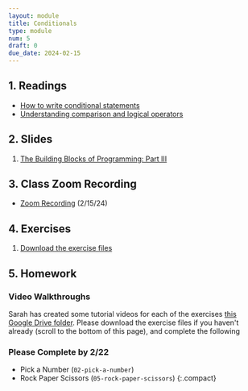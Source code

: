 ```yaml
---
layout: module
title: Conditionals
type: module
num: 5
draft: 0
due_date: 2024-02-15
---
```


## 1. Readings
* <a href="https://www.digitalocean.com/community/tutorials/how-to-write-conditional-statements-in-javascript" target="_blank">How to write conditional statements</a>
* <a href="https://www.digitalocean.com/community/tutorials/understanding-comparison-and-logical-operators-in-javascript" target="_blank">Understanding comparison and logical operators</a>

## 2. Slides
1. <a href="https://docs.google.com/presentation/d/1DVof0c4d1KWyDH5N-tIB1DTmOYqjH792ndsrblclnCY/edit" target="_blank">The Building Blocks of Programming: Part III</a>

## 3. Class Zoom Recording
* <a href="https://northwestern.zoom.us/rec/share/cNDa04mVQMUZVn4krYBSZ0xpkpC2jo1Pm79epC-QL2bzGYV5djMP062BqVWRWtq_.-7pm06-AgZtu9Exe" target="_blank">Zoom Recording</a> (2/15/24)

## 4. Exercises
1. <a href="../course-files/exercises/week05.zip" target="_blank">Download the exercise files</a>

## 5. Homework

### Video Walkthroughs
Sarah has created some tutorial videos for each of the exercises <a href="https://drive.google.com/drive/u/1/folders/1FVG10Z2y6rxYCRAwDnHCLkLX9L9-MDAw" target="_blank">this Google Drive folder</a>. Please download the exercise files if you haven't already (scroll to the bottom of this page), and complete the following

### Please Complete by 2/22
* Pick a Number (`02-pick-a-number`)
* Rock Paper Scissors (`05-rock-paper-scissors`)
{:.compact}

